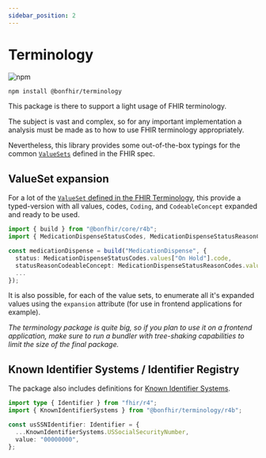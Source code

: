 ```yaml
---
sidebar_position: 2
---
```


# Terminology

![npm](https://img.shields.io/npm/v/@bonfhir/terminology)

```bash npm2yarn
npm install @bonfhir/terminology
```

This package is there to support a light usage of FHIR terminology.

The subject is vast and complex, so for any important implementation a analysis must be made as to how to use FHIR
terminology appropriately.

Nevertheless, this library provides some out-of-the-box typings for the common [`ValueSets`](https://hl7.org/fhir/terminologies-valuesets.html)
defined in the FHIR spec.

## ValueSet expansion

For a lot of the [`ValueSet` defined in the FHIR Terminology](https://hl7.org/fhir/terminologies-valuesets.html), this provide
a typed-version with all values, codes, `Coding`, and `CodeableConcept` expanded and ready to be used.

```typescript
import { build } from "@bonfhir/core/r4b";
import { MedicationDispenseStatusCodes, MedicationDispenseStatusReasonCodes } from "@bonfhir/terminology/r4b";

const medicationDispense = build("MedicationDispense", {
  status: MedicationDispenseStatusCodes.values["On Hold"].code,
  statusReasonCodeableConcept: MedicationDispenseStatusReasonCodes.values["Drug interacts with another drug"].codeableConcept
  ...
});
```

It is also possible, for each of the value sets, to enumerate all it's expanded values using the `expansion` attribute
(for use in frontend applications for example).

_The terminology package is quite big, so if you plan to use it on a frontend application,
make sure to run a bundler with tree-shaking capabilities to limit the size of the final package._

## Known Identifier Systems / Identifier Registry

The package also includes definitions for [Known Identifier Systems](https://hl7.org/fhir/identifier-registry.html).

```typescript
import type { Identifier } from "fhir/r4";
import { KnownIdentifierSystems } from "@bonfhir/terminology/r4b";

const usSSNIdentifier: Identifier = {
  ...KnownIdentifierSystems.USSocialSecurityNumber,
  value: "00000000",
};
```
